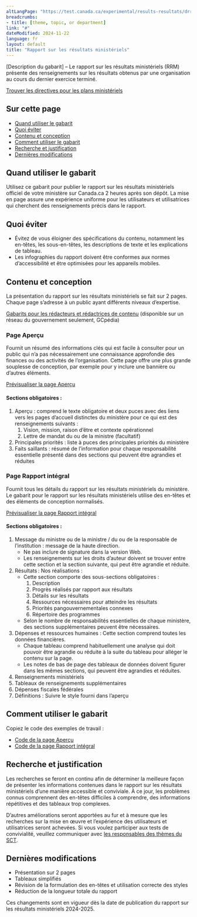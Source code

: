 ```yaml
---
altLangPage: "https://test.canada.ca/experimental/results-resultats/drr-content-model.html"
breadcrumbs:
- title: [theme, topic, or department]
link: "#"
dateModified: 2024-11-22
language: fr
layout: default
title: "Rapport sur les résultats ministériels"
---
```

<div class="parbase section">
    <p>[Description du gabarit] – Le rapport sur les résultats ministériels (RRM) présente des renseignements sur les résultats obtenus par une organisation au cours du dernier exercice terminé. </p>
    <a class="btn btn-primary btn-lg" href="https://test.canada.ca/experimental/departmental-plans-ministeriels/pm-modele-de-contenu.html">Trouver les directives pour les plans ministériels</a>
    <section>
        <h2>Sur cette page</h2>
        <ul>
            <li><a href="#toc01">Quand utiliser le gabarit</a></li>
            <li><a href="#toc02">Quoi éviter</a></li>
            <li><a href="#toc03">Contenu et conception</a></li>
            <li><a href="#toc04">Comment utiliser le gabarit</a></li>
            <li><a href="#toc05">Recherche et justification</a></li>
            <li><a href="#toc06">Dernières modifications</a></li>
        </ul>
    </section>
    <section>
        <h2 id="toc01">Quand utiliser le gabarit</h2>
        <p>Utilisez ce gabarit pour publier le rapport sur les résultats ministériels officiel de votre ministère sur Canada.ca 2&nbsp;heures après son dépôt. La mise en page assure une expérience uniforme pour les utilisateurs et utilisatrices qui cherchent des renseignements précis dans le rapport.</p>
    </section>
    <section>
        <h2 id="toc02">Quoi éviter</h2>
        <ul>
            <li>Évitez de vous éloigner des spécifications du contenu, notamment les en-têtes, les sous-en-têtes, les descriptions de texte et les explications de tableau.</li>
            <li>Les infographies du rapport doivent être conformes aux normes d’accessibilité et être optimisées pour les appareils mobiles.</li>
        </ul>
    </section>
    <section>
        <h2 id="toc03">Contenu et conception</h2>
        <p>La présentation du rapport sur les résultats ministériels se fait sur 2&nbsp;pages. Chaque page s&rsquo;adresse à un public ayant différents niveaux d&rsquo;expertise.</p>
        <p><a class="btn btn-default btn-lg" href="https://www.gcpedia.gc.ca/gcwiki/index.php?title=Portail_de_la_Partie_III_du_Budget_des_d%C3%A9penses&redirect=no#Plan_minist.C3.A9riel_2024-2025">Gabarits pour les rédacteurs et rédactrices de contenu</a> (disponible sur un réseau du gouvernement seulement, GCpédia)</a></p>
        <section>
            <h3>Page Aperçu</h3>
            <p>Fournit un résumé des informations clés qui est facile à consulter pour un public qui n&rsquo;a pas nécessairement une connaissance approfondie des finances ou des activités de l&rsquo;organisation. Cette page offre une plus grande souplesse de conception, par exemple pour y inclure une bannière ou d&rsquo;autres éléments.</p>
            <p><a class="btn btn-default btn-lg" href="https://test.canada.ca/experimental/results-resultats/rrm-en-un-coup-doeil.html">Prévisualiser la page Aperçu</a></p>
            <section>
                <h4>Sections obligatoires :</h4>
                <ol>
                    <li>Aperçu : comprend le texte obligatoire et deux puces avec des liens vers les pages d’accueil distinctes du ministère pour ce qui est des renseignements suivants :
                        <ol class="lst-lwr-alph">
                            <li>Vision, mission, raison d’être et contexte opérationnel</li>
                            <li>Lettre de mandat du ou de la ministre (facultatif)</li>
                        </ol>
                    </li>
                    <li>Principales priorités : liste à puces des principales priorités du ministère</li>
                    <li>Faits saillants : résumé de l’information pour chaque responsabilité essentielle présenté dans des sections qui peuvent être agrandies et réduites</li>
                </ol>
            </section>
        </section>
        <section>
            <h3>Page Rapport intégral</h3>
            <p>Fournit tous les détails du rapport sur les résultats ministériels du ministère. Le gabarit pour le rapport sur les résultats ministériels utilise des en-têtes et des éléments de conception normalisés.
            </p>
            <p><a class="btn btn-default btn-lg"
                    href="https://test.canada.ca/experimental/results-resultats/rrm-complet.html">Prévisualiser la page Rapport intégral</a></p>
            <section>
                <h4>Sections obligatoires :</h4>
                <ol>
                    <li>Message du ministre ou de la ministre / du ou de la responsable de l’institution : message de la haute direction.
                        <ul>
                            <li>Ne pas inclure de signature dans la version Web. </li>
                            <li>Les renseignements sur les droits d’auteur doivent se trouver entre cette section et la section suivante, qui peut être agrandie et réduite. </li>
                        </ul>
                    </li>
                    <li>Résultats : Nos réalisations :
                        <ul>
                            <li>Cette section comporte des sous-sections obligatoires :
                                <ol class="lst-lwr-rmn">
                                    <li>Description</li>
                                    <li>Progrès réalisés par rapport aux résultats</li>
                                    <li>Détails sur les résultats</li>
                                    <li>Ressources nécessaires pour atteindre les résultats</li>
                                    <li>Priorités pangouvernementales connexes</li>
                                    <li>Répertoire des programmes</li>
                                </ol>
                            </li>
                            <li>Selon le nombre de responsabilités essentielles de chaque ministère, des sections supplémentaires peuvent être nécessaires.</li>
                        </ul>
                    </li>
                    <li>Dépenses et ressources humaines : Cette section comprend toutes les données financières.
                        <ul>
                            <li>Chaque tableau comprend habituellement une analyse qui doit pouvoir être agrandie ou réduite à la suite du tableau pour alléger le contenu sur la page.</li>
                            <li>Les notes de bas de page des tableaux de données doivent figurer dans les mêmes sections, qui peuvent être agrandies et réduites.</li>
                        </ul>
                    </li>
                    <li>Renseignements ministériels</li>
                    <li>Tableaux de renseignements supplémentaires</li>
                    <li>Dépenses fiscales fédérales</li>
                    <li>Définitions : Suivre le style fourni dans l’aperçu</li>
                </ol>
            </section>
        </section>
    </section>
    <section>
        <h2 id="toc04">Comment utiliser le gabarit</h2>
        <p>Copiez le code des exemples de travail :</p>
        <ul class="list-unstyled">
            <li><a class="btn btn-default btn-lg" href="https://github.com/gc-proto/experimental/blob/master/results-resultats/rrm-en-un-coup-doeil.md">Code de la page Aperçu</a></li>
            <li><a class="btn btn-default btn-lg" href="https://github.com/gc-proto/experimental/blob/master/results-resultats/rrm-complet.md">Code de la page Rapport intégral</a></li>
        </ul>
        <section>
            <h2 id="toc05">Recherche et justification</h2>
            <p>Les recherches se feront en continu afin de déterminer la meilleure façon de présenter les informations contenues dans le rapport sur les résultats ministériels d&rsquo;une manière accessible et conviviale. À ce jour, les problèmes connus comprennent des en-têtes difficiles à comprendre, des informations répétitives et des tableaux trop complexes.</p>
            <p>D&rsquo;autres améliorations seront apportées au fur et à mesure que les recherches sur la mise en œuvre et l&rsquo;expérience des utilisateurs et utilisatrices seront achevées. Si vous voulez participer aux tests de convivialité, veuillez communiquer avec <a href="mailto:DAS.SCN@tbs-sct.gc.ca">les responsables des thèmes du SCT</a>.</p>
        </section>
        <section>
            <h2 id="toc06">Dernières modifications</h2>
            <ul>
                <li>Présentation sur 2&nbsp;pages</li>
                <li>Tableaux simplifiés</li>
                <li>Révision de la formulation des en-têtes et utilisation correcte des styles</li>
                <li>Réduction de la longueur totale du rapport</li>
            </ul>
            <p>Ces changements sont en vigueur dès la date de publication du rapport sur les résultats ministériels&nbsp;2024-2025.</p>
        </section>
</div>